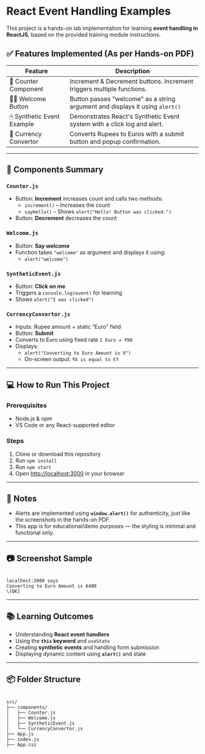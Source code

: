 
# React Event Handling Examples

This project is a hands-on lab implementation for learning **event handling in ReactJS**, based on the provided training module instructions.

## ✅ Features Implemented (As per Hands-on PDF)

| Feature                             | Description                                                                 |
|------------------------------------|-----------------------------------------------------------------------------|
| 🔼 Counter Component                | Increment & Decrement buttons. Increment triggers multiple functions.       |
| 🙋‍♀️ Welcome Button                 | Button passes "welcome" as a string argument and displays it using `alert()` |
| 🖱 Synthetic Event Example          | Demonstrates React's Synthetic Event system with a click log and alert.    |
| 💱 Currency Convertor              | Converts Rupees to Euros with a submit button and popup confirmation.      |

---

## 📁 Components Summary

### `Counter.js`
- Button: **Increment** increases count and calls two methods:
  - `increment()` – Increases the count
  - `sayHello()` – Shows `alert("Hello! Button was clicked.")`
- Button: **Decrement** decreases the count

### `Welcome.js`
- Button: **Say welcome**
- Function takes `"welcome"` as argument and displays it using:
  - `alert("welcome")`

### `SyntheticEvent.js`
- Button: **Click on me**
- Triggers a `console.log(event)` for learning
- Shows `alert("I was clicked")`

### `CurrencyConvertor.js`
- Inputs: Rupee amount + static “Euro” field
- Button: **Submit**
- Converts to Euro using fixed rate `1 Euro = ₹90`
- Displays:
  - `alert("Converting to Euro Amount is X")`
  - On-screen output: `₹X is equal to €Y`

---

## 💻 How to Run This Project

### Prerequisites
- Node.js & npm
- VS Code or any React-supported editor

### Steps
1. Clone or download this repository
2. Run `npm install`
3. Run `npm start`
4. Open [http://localhost:3000](http://localhost:3000) in your browser

---

## 📝 Notes

- Alerts are implemented using **`window.alert()`** for authenticity, just like the screenshots in the hands-on PDF.
- This app is for educational/demo purposes — the styling is minimal and functional only.

---

## 📷 Screenshot Sample

```

localhost:3000 says
Converting to Euro Amount is 6400
\[OK]

```

---

## 📚 Learning Outcomes

- Understanding **React event handlers**
- Using the **`this` keyword** and `useState`
- Creating **synthetic events** and handling form submission
- Displaying dynamic content using **`alert()`** and state

---

## 📦 Folder Structure

```

src/
├── components/
│   ├── Counter.js
│   ├── Welcome.js
│   ├── SyntheticEvent.js
│   └── CurrencyConvertor.js
├── App.js
├── index.js
├── App.css


